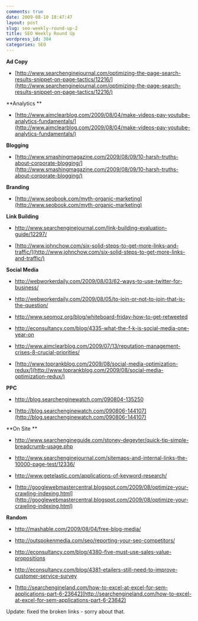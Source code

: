 ```yaml
---
comments: true
date: 2009-08-10 18:47:47
layout: post
slug: seo-weekly-round-up-2
title: SEO Weekly Round Up
wordpress_id: 384
categories: SEO
---
```


**Ad Copy**



	
  * [http://www.searchenginejournal.com/optimizing-the-page-search-results-snippet-on-page-tactics/12216/](http://www.searchenginejournal.com/optimizing-the-page-search-results-snippet-on-page-tactics/12216/)


**Analytics **



	
  * [http://www.aimclearblog.com/2009/08/04/make-videos-pay-youtube-analytics-fundamentals/](http://www.aimclearblog.com/2009/08/04/make-videos-pay-youtube-analytics-fundamentals/)


**Blogging**



	
  * [http://www.smashingmagazine.com/2009/08/09/10-harsh-truths-about-corporate-blogging/](http://www.smashingmagazine.com/2009/08/09/10-harsh-truths-about-corporate-blogging/)


**Branding**



	
  * [http://www.seobook.com/myth-organic-marketing](http://www.seobook.com/myth-organic-marketing)


**Link Building**



	
  * [http://www.searchenginejournal.com/link-building-evaluation-guide/12297/ ](http://www.searchenginejournal.com/link-building-evaluation-guide/12297/)

	
  * [http://www.johnchow.com/six-solid-steps-to-get-more-links-and-traffic/](http://www.johnchow.com/six-solid-steps-to-get-more-links-and-traffic/)


**Social Media**



	
  * [http://webworkerdaily.com/2009/08/03/62-ways-to-use-twitter-for-business/ ](http://webworkerdaily.com/2009/08/03/62-ways-to-use-twitter-for-business/)

	
  * [http://webworkerdaily.com/2009/08/05/to-join-or-not-to-join-that-is-the-question/ ](http://webworkerdaily.com/2009/08/05/to-join-or-not-to-join-that-is-the-question/)

	
  * [http://www.seomoz.org/blog/whiteboard-friday-how-to-get-retweeted ](http://www.seomoz.org/blog/whiteboard-friday-how-to-get-retweeted)

	
  * [http://econsultancy.com/blog/4335-what-the-f-k-is-social-media-one-year-on ](http://econsultancy.com/blog/4335-what-the-f-k-is-social-media-one-year-on)

	
  * [http://www.aimclearblog.com/2009/07/13/reputation-management-crises-8-crucial-priorities/ ](http://www.aimclearblog.com/2009/07/13/reputation-management-crises-8-crucial-priorities/)

	
  * [http://www.toprankblog.com/2009/08/social-media-optimization-redux/](http://www.toprankblog.com/2009/08/social-media-optimization-redux/)


**PPC**



	
  * [http://blog.searchenginewatch.com/090804-135250 ](http://blog.searchenginewatch.com/090804-135250)

	
  * [http://blog.searchenginewatch.com/090806-144107](http://blog.searchenginewatch.com/090806-144107)


**On Site **



	
  * [http://www.searchengineguide.com/stoney-degeyter/quick-tip-simple-breadcrumb-usage.php ](http://www.searchengineguide.com/stoney-degeyter/quick-tip-simple-breadcrumb-usage.php)

	
  * [http://www.searchenginejournal.com/sitemaps-and-internal-links-the-10000-page-test/12336/ ](http://www.searchenginejournal.com/sitemaps-and-internal-links-the-10000-page-test/12336/)

	
  * [http://www.getelastic.com/applications-of-keyword-research/ ](http://www.getelastic.com/applications-of-keyword-research/)

	
  * [http://googlewebmastercentral.blogspot.com/2009/08/optimize-your-crawling-indexing.html](http://googlewebmastercentral.blogspot.com/2009/08/optimize-your-crawling-indexing.html)


**Random**



	
  * [http://mashable.com/2009/08/04/free-blog-media/ ](http://mashable.com/2009/08/04/free-blog-media/)

	
  * [http://outspokenmedia.com/seo/reporting-your-seo-competitors/ ](http://outspokenmedia.com/seo/reporting-your-seo-competitors/)

	
  * [http://econsultancy.com/blog/4380-five-must-use-sales-value-propositions ](http://econsultancy.com/blog/4380-five-must-use-sales-value-propositions)

	
  * [http://econsultancy.com/blog/4381-etailers-still-need-to-improve-customer-service-survey ](http://econsultancy.com/blog/4381-etailers-still-need-to-improve-customer-service-survey)

	
  * [http://searchengineland.com/how-to-excel-at-excel-for-sem-applications-part-6-23642](http://searchengineland.com/how-to-excel-at-excel-for-sem-applications-part-6-23642)


Update: fixed the broken links - sorry about that.
